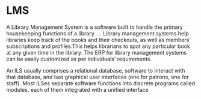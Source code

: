 # LMS
A Library Management System is a software built to handle the primary housekeeping functions of a library. ... Library management systems help libraries keep track of the books and their checkouts, as well as members' subscriptions and profiles.This helps librarians to spot any particular book at any given time in the library. The ERP for library management systems can be easily customized as per individuals' requirements.

An ILS usually comprises a relational database, software to interact with that database, and two graphical user interfaces (one for patrons, one for staff). Most ILSes separate software functions into discrete programs called modules, each of them integrated with a unified interface
